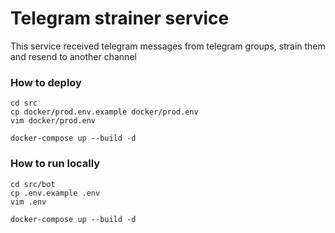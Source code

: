 # Telegram strainer service

This service received telegram messages from telegram groups, strain them and resend to another channel

### How to deploy

```shell
cd src
cp docker/prod.env.example docker/prod.env
vim docker/prod.env

docker-compose up --build -d
```

### How to run locally

```shell
cd src/bot
cp .env.example .env
vim .env

docker-compose up --build -d
```
